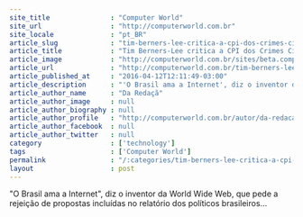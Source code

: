 ```yaml
---
site_title               : "Computer World"
site_url                 : "http://computerworld.com.br"
site_locale              : "pt_BR"
article_slug             : "tim-berners-lee-critica-a-cpi-dos-crimes-ciberneticos"
article_title            : "Tim Berners-Lee critica a CPI dos Crimes Cibernéticos"
article_image            : "http://computerworld.com.br/sites/beta.computerworld.com.br/files/news_articles/tim_berners-lee.jpg"
article_url              : "http://computerworld.com.br/tim-berners-lee-critica-cpi-dos-crimes-ciberneticos"
article_published_at     : "2016-04-12T12:11:49-03:00"
article_description      : "'O Brasil ama a Internet', diz o inventor da World Wide Web, que pede a rejeição de propostas incluídas no relatório dos políticos brasileiros..."
article_author_name      : "Da Redaçã"
article_author_image     : null
article_author_biography : null
article_author_profile   : "http://computerworld.com.br/autor/da-redacao"
article_author_facebook  : null
article_author_twitter   : null
category                 : ['technology']
tags                     : ['Computer World']
permalink                : "/:categories/tim-berners-lee-critica-a-cpi-dos-crimes-ciberneticos/"
layout                   : post
---
```


"O Brasil ama a Internet", diz o inventor da World Wide Web, que pede a rejeição de propostas incluídas no relatório dos políticos brasileiros...
